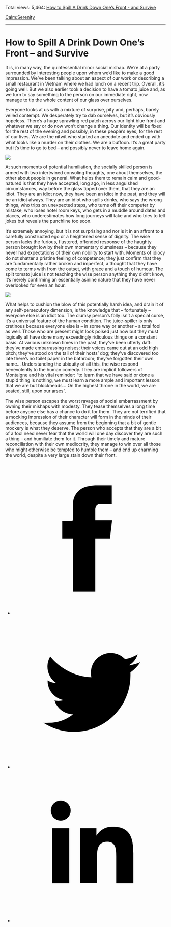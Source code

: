 Total views: 5,464: [How to Spill A Drink Down One’s Front - and Survive](https://www.theschooloflife.com/thebookoflife/how-to-spill-a-drink-down-ones-front-and-survive/)

[Calm:](https://www.theschooloflife.com/thebookoflife/category/calm/)[Serenity](https://www.theschooloflife.com/thebookoflife/category/calm/serenity/)

* * *

# How to Spill A Drink Down One’s Front – and Survive
<style>
						.alignnone {
  display: block;
  margin-left: auto;
  margin-right: auto;
  align: center:
}

.addtoany_share_save_container {
display:none;
}

.wp-block-image {
		display: block;
  margin-left: auto;
  margin-right: auto;
  width: 50%;
}

.aligncenter {
display: block;
  margin-left: auto;
  margin-right: auto;
  align: center:
}

@media only screen and (max-width: 500px) {
  .wp-block-image {
		display: block;
  margin-left: auto;
  margin-right: auto;
  width: 100%;
} }

h1 {max-width: 600px !important;
}
.s18-single-post .content-area .site-main article .post-cat-header-display + .old-wrapper p {
    font-size: 1.200em
}
						</style>

It is, in many way, the quintessential minor social mishap. We’re at a party surrounded by interesting people upon whom we’d like to make a good impression. We’ve been talking about an aspect of our work or describing a small restaurant in Vietnam where we had lunch on a recent trip. Overall, it’s going well. But we also earlier took a decision to have a tomato juice and, as we turn to say something to the person on our immediate right, now manage to tip the whole content of our glass over ourselves.

Everyone looks at us with a mixture of surprise, pity and, perhaps, barely veiled contempt. We desperately try to dab ourselves, but it’s obviously hopeless. There’s a huge sprawling red patch across our light blue front and whatever we say or do now won’t change a thing. Our identity will be fixed for the rest of the evening and possibly, in these people’s eyes, for the rest of our lives. We are the nitwit who started an anecdote and ended up with what looks like a murder on their clothes. We are a buffoon. It’s a great party but it’s time to go to bed – and possibly never to leave home again.

![](https://www.theschooloflife.com/thebookoflife/wp-content/uploads/2018/10/661px-Edvard_Munch_-_Self-Portrait_with_a_Bottle_of_Wine_-_Google_Art_Project.jpg)

At such moments of potential humiliation, the socially skilled person is armed with two intertwined consoling thoughts, one about themselves, the other about people in general. What helps them to remain calm and good-natured is that they have accepted, long ago, in less anguished circumstances, way before the glass tipped over them, that they are an idiot. They are an idiot now, they have been an idiot in the past, and they will be an idiot always. They are an idiot who spills drinks, who says the wrong things, who trips on unexpected steps, who turns off their computer by mistake, who loses hotel room keys, who gets in a muddle around dates and places, who underestimates how long journeys will take and who tries to tell jokes but reveals the punchline too soon.

It’s extremely annoying, but it is not surprising and nor is it in an affront to a carefully constructed ego or a heightened sense of dignity. The wise person lacks the furious, flustered, offended response of the haughty person brought low by their own momentary clumsiness – because they never had expectations of their own nobility to start with. Moments of idiocy do not shatter a pristine feeling of competence; they just confirm that they are fundamentally rather broken and imperfect, a thought that they have come to terms with from the outset, with grace and a touch of humour. The spilt tomato juice is not teaching the wise person anything they didn’t know, it’s merely confirming an essentially asinine nature that they have never overlooked for even an hour.

![](https://www.theschooloflife.com/thebookoflife/wp-content/uploads/2018/10/511px-Jan_van_Bijlert_-_Young_Man_Drinking_a_Glass_of_Wine_-_WGA02184.jpg)

What helps to cushion the blow of this potentially harsh idea, and drain it of any self-persecutory dimension, is the knowledge that – fortunately – everyone else is an idiot too. The clumsy person’s folly isn’t a special curse, it’s a universal feature of the human condition. The juice-spiller is only cretinous because everyone else is – in some way or another – a total fool as well. Those who are present might look poised just now but they must logically all have done many exceedingly ridiculous things on a constant basis. At various unknown times in the past, they’ve been utterly daft: they’ve made embarrassing noises; their voices came out at an odd high pitch; they’ve stood on the tail of their hosts’ dog; they’ve discovered too late there’s no toilet paper in the bathroom; they’ve forgotten their own name… Understanding the ubiquity of all this, the wise respond benevolently to the human comedy. They are implicit followers of Montaigne and his vital reminder: “to learn that we have said or done a stupid thing is nothing, we must learn a more ample and important lesson: that we are but blockheads… On the highest throne in the world, we are seated, still, upon our arses”.

The wise person escapes the worst ravages of social embarrassment by owning their mishaps with modesty. They tease themselves a long time before anyone else has a chance to do it for them. They are not terrified that a mocking impression of their character will form in the minds of their audiences, because they assume from the beginning that a bit of gentle mockery is what they deserve. The person who accepts that they are a bit of a fool need never fear that the world will one day discover they are such a thing – and humiliate them for it. Through their timely and mature reconciliation with their own mediocrity, they manage to win over all those who might otherwise be tempted to humble them – and end up charming the world, despite a very large stain down their front.

<style>
    .iframe-class { display: block !important; }
</style>

- [<svg xmlns="http://www.w3.org/2000/svg" viewbox="0 0 26 26"><title>Facebook</title>
                    <g>
                        <path d="M8.38,10H9.92c.2,0,.29,0,.29-.28,0-.82,0-1.64,0-2.46a3.05,3.05,0,0,1,2.57-3.15A7.22,7.22,0,0,1,14,3.95c.86,0,1.71,0,2.57,0h.25v3.2h-2A.85.85,0,0,0,14,8c0,.62,0,1.24,0,1.91h2.87L16.51,13H14v9H10.21V13H8.38Z"></path>
                    </g>
                </svg>](http://www.facebook.com/sharer/sharer.php?u=https://www.theschooloflife.com/thebookoflife/how-to-spill-a-drink-down-ones-front-and-survive/)
- [<svg xmlns="http://www.w3.org/2000/svg" viewbox="0 0 26 26"><title>Twitter</title>
                    <path d="M21.69,7.9a6.75,6.75,0,0,1-1.94.53,3.39,3.39,0,0,0,1.48-1.87,6.76,6.76,0,0,1-2.14.82,3.38,3.38,0,0,0-5.75,3.08,9.59,9.59,0,0,1-7-3.53,3.38,3.38,0,0,0,1,4.51A3.36,3.36,0,0,1,5.89,11v0A3.38,3.38,0,0,0,8.6,14.37a3.39,3.39,0,0,1-1.53.06,3.38,3.38,0,0,0,3.15,2.35A6.78,6.78,0,0,1,6,18.22a6.87,6.87,0,0,1-.81,0A9.6,9.6,0,0,0,20,10.08q0-.22,0-.44A6.86,6.86,0,0,0,21.69,7.9Z"></path>
                </svg>](http://twitter.com/share?url=https://www.theschooloflife.com/thebookoflife/how-to-spill-a-drink-down-ones-front-and-survive/&text=&via=theschooloflife)
- [<svg xmlns="http://www.w3.org/2000/svg" viewbox="0 0 26 26"><title>LinkedIn</title>
<path class="cls-2" d="M6.67,10H9.58v9.36H6.67ZM8.13,5.32A1.69,1.69,0,1,1,6.44,7,1.69,1.69,0,0,1,8.13,5.32"></path><path class="cls-2" d="M11.41,10H14.2v1.28h0A3.06,3.06,0,0,1,17,9.75c2.95,0,3.49,1.94,3.49,4.46v5.14H17.57V14.79c0-1.09,0-2.48-1.51-2.48s-1.75,1.18-1.75,2.4v4.63H11.41Z"></path></svg>](https://www.linkedin.com/shareArticle?mini=true&url=https://www.theschooloflife.com/thebookoflife/how-to-spill-a-drink-down-ones-front-and-survive/)
